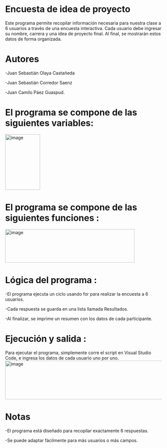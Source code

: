 # Encuesta de idea de proyecto

Este programa permite recopilar información necesaria para nuestra clase a 6 usuarios a través de una encuesta interactiva. Cada usuario debe ingresar su nombre, carrera y una idea de proyecto final. Al final, se mostrarán estos datos de forma organizada.

# Autores

-Juan Sebastián Olaya Castañeda

-Juan Sebastián Corredor Saenz

-Juan Camilo Páez Guaspud.

# El programa se compone de las siguientes variables:

<img width="112" height="178" alt="image" src="https://github.com/user-attachments/assets/287a6697-03de-4817-8720-d2c0d33f1f34" />

# El programa se compone de las siguientes funciones :

   <img width="416" height="107" alt="image" src="https://github.com/user-attachments/assets/66257aed-b57c-45f6-b69e-485c8eab19cd" />


# Lógica del programa :

-El programa ejecuta un ciclo usando for para realizar la encuesta a 6 usuarios.

-Cada respuesta se guarda en una lista llamada Resultados.

-Al finalizar, se imprime un resumen con los datos de cada participante.

# Ejecución y salida :
Para ejecutar el programa, simplemente corre el script en Visual Studio Code, e ingresa los datos de cada usuario uno por uno.
<img width="523" height="124" alt="image" src="https://github.com/user-attachments/assets/e9f22e21-3f1e-4250-9317-3a8c4f1d27bf" />

# Notas
-El programa está diseñado para recopilar exactamente 6 respuestas.

-Se puede adaptar fácilmente para más usuarios o más campos.
